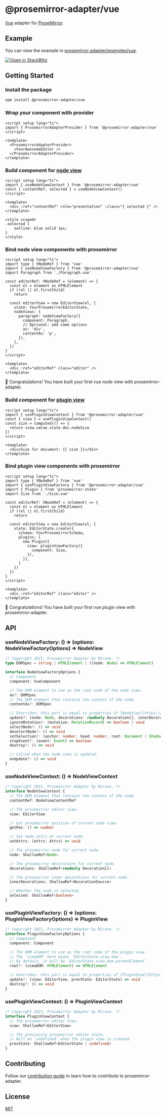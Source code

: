 # @prosemirror-adapter/vue

[Vue](https://vuejs.org/) adapter for [ProseMirror](https://prosemirror.net/).

## Example

You can view the example in [prosemirror-adapter/examples/vue](../../examples/vue/).

[![Open in StackBlitz](https://developer.stackblitz.com/img/open_in_stackblitz.svg)](https://stackblitz.com/github/Saul-Mirone/prosemirror-adapter/tree/main/examples/vue)

## Getting Started

### Install the package

```bash
npm install @prosemirror-adapter/vue
```

### Wrap your component with provider

```vue
<script setup lang="ts">
import { ProsemirrorAdapterProvider } from '@prosemirror-adapter/vue'
</script>

<template>
  <ProsemirrorAdapterProvider>
    <YourAwesomeEditor />
  </ProsemirrorAdapterProvider>
</template>
```

### Build component for [node view](https://prosemirror.net/docs/ref/#view.NodeView)

```vue
<script setup lang="ts">
import { useNodeViewContext } from '@prosemirror-adapter/vue'
const { contentRef, selected } = useNodeViewContext()
</script>

<template>
  <div :ref="contentRef" role="presentation" :class="{ selected }" />
</template>

<style scoped>
.selected {
    outline: blue solid 1px;
}
</style>
```

### Bind node view components with prosemirror

```vue
<script setup lang="ts">
import type { VNodeRef } from 'vue'
import { useNodeViewFactory } from '@prosemirror-adapter/vue'
import Paragraph from './Paragraph.vue'

const editorRef: VNodeRef = (element) => {
  const el = element as HTMLElement
  if (!el || el.firstChild)
    return

  const editorView = new EditorView(el, {
    state: YourProsemirrorEditorState,
    nodeViews: {
      paragraph: nodeViewFactory({
        component: Paragraph,
        // Optional: add some options
        as: 'div',
        contentAs: 'p',
      }),
    },
  })
}
</script>

<template>
  <div :ref="editorRef" class="editor" />
</template>
```

🚀 Congratulations! You have built your first vue node view with prosemirror-adapter.

### Build component for [plugin view](https://prosemirror.net/docs/ref/#state.PluginView)

```vue
<script setup lang="ts">
import { usePluginViewContext } from '@prosemirror-adapter/vue'
const { view } = usePluginViewContext()
const size = computed(() => {
  return view.value.state.doc.nodeSize
})
</script>

<template>
  <div>Size for document: {{ size }}</div>
</template>
```

### Bind plugin view components with prosemirror

```vue
<script setup lang="ts">
import type { VNodeRef } from 'vue'
import { usePluginViewFactory } from '@prosemirror-adapter/vue'
import { Plugin } from 'prosemirror-state'
import Size from './Size.vue'

const editorRef: VNodeRef = (element) => {
  const el = element as HTMLElement
  if (!el || el.firstChild)
    return

  const editorView = new EditorView(el, {
    state: EditorState.create({
      schema: YourProsemirrorSchema,
      plugins: [
        new Plugin({
          view: pluginViewFactory({
            component: Size,
          }),
        }),
      ]
    })
  })
}
</script>

<template>
  <div :ref="editorRef" class="editor" />
</template>
```

🚀 Congratulations! You have built your first vue plugin view with prosemirror-adapter.

## API

### useNodeViewFactory: () => (options: NodeViewFactoryOptions) => NodeView

```ts
/* Copyright 2021, Prosemirror Adapter by Mirone. */
type DOMSpec = string | HTMLElement | ((node: Node) => HTMLElement)

interface NodeViewFactoryOptions {
  // Component
  component: VueComponent

  // The DOM element to use as the root node of the node view.
  as?: DOMSpec
  // The DOM element that contains the content of the node.
  contentAs?: DOMSpec

  // Overrides: this part is equal to properties of [NodeView](https://prosemirror.net/docs/ref/#view.NodeView)
  update?: (node: Node, decorations: readonly Decoration[], innerDecorations: DecorationSource) => boolean | void
  ignoreMutation?: (mutation: MutationRecord) => boolean | void
  selectNode?: () => void
  deselectNode?: () => void
  setSelection?: (anchor: number, head: number, root: Document | ShadowRoot) => void
  stopEvent?: (event: Event) => boolean
  destroy?: () => void

  // Called when the node view is updated.
  onUpdate?: () => void
}
```

### useNodeViewContext: () => NodeViewContext

```ts
/* Copyright 2021, Prosemirror Adapter by Mirone. */
interface NodeViewContext {
  // The DOM element that contains the content of the node.
  contentRef: NodeViewContentRef

  // The prosemirror editor view.
  view: EditorView

  // Get prosemirror position of current node view.
  getPos: () => number

  // Set node.attrs of current node.
  setAttrs: (attrs: Attrs) => void

  // The prosemirror node for current node.
  node: ShallowRef<Node>

  // The prosemirror decorations for current node.
  decorations: ShallowRef<readonly Decoration[]>

  // The prosemirror inner decorations for current node.
  innerDecorations: ShallowRef<DecorationSource>

  // Whether the node is selected.
  selected: ShallowRef<boolean>
}
```

### usePluginViewFactory: () => (options: PluginViewFactoryOptions) => PluginView

```ts
/* Copyright 2021, Prosemirror Adapter by Mirone. */
interface PluginViewFactoryOptions {
  // Component
  component: Component

  // The DOM element to use as the root node of the plugin view.
  // The `viewDOM` here means `EditorState.view.dom`.
  // By default, it will be `EditorState.view.dom.parentElement`.
  root?: (viewDOM: HTMLElement) => HTMLElement

  // Overrides: this part is equal to properties of [PluginView](https://prosemirror.net/docs/ref/#state.PluginView)
  update?: (view: EditorView, prevState: EditorState) => void
  destroy?: () => void
}
```

### usePluginViewContext: () => PluginViewContext

```ts
/* Copyright 2021, Prosemirror Adapter by Mirone. */
interface PluginViewContext {
  // The prosemirror editor view.
  view: ShallowRef<EditorView>

  // The previously prosemirror editor state.
  // Will be `undefined` when the plugin view is created.
  prevState: ShallowRef<EditorState | undefined>
}
```

## Contributing

Follow our [contribution guide](../../CONTRIBUTING.md) to learn how to contribute to prosemirror-adapter.

## License

[MIT](../../LICENSE)
